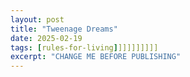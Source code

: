 ```yaml
---
layout: post
title: "Tweenage Dreams"
date: 2025-02-19
tags: [rules-for-living]]]]]]]]]]
excerpt: "CHANGE ME BEFORE PUBLISHING"
---
```

